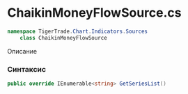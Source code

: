 
# ChaikinMoneyFlowSource.cs
```csharp
namespace TigerTrade.Chart.Indicators.Sources  
    class ChaikinMoneyFlowSource
```

Описание

### Синтаксис
```csharp
public override IEnumerable<string> GetSeriesList()
```
